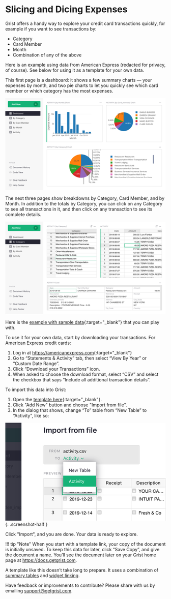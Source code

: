 # Slicing and Dicing Expenses

Grist offers a handy way to explore your credit card transactions quickly, for example if you want to see transactions by:

- Category
- Card Member
- Month
- Combination of any of the above

Here is an example using data from American Express (redacted for privacy, of course). See below for using it as a template for your own data.

This first page is a dashboard: it shows a few summary charts — your expenses by month, and two pie
charts to let you quickly see which card member or which category has the most expenses.

![Dashboard](../examples/images/2020-06-credit-card-dashboard.png)

The next three pages show breakdowns by Category, Card Member, and by Month. In addition to the
totals by Category, you can click on any Category to see all transactions in it, and then click on
any transaction to see its complete details.

![By Category](../examples/images/2020-06-credit-card-by-category.png)

Here is the
[example with sample data](https://templates.getgrist.com/2i9WoHs2oRzK/Credit-Card-Activity-Template-AmEx/){:target="\_blank"}
 that you can play with.

To use it for your own data, start by downloading your transactions. For American Express
credit cards:

1. Log in at <https://americanexpress.com>{:target="\_blank"}
2. Go to “Statements & Activity” tab, then select “View By Year” or “Custom Date Range”.
3. Click “Download your Transactions” icon.
4. When asked to choose the download format, select “CSV” and select the checkbox that
   says “Include all additional transaction details”.

To import this data into Grist:

1. Open the [template here](https://public.getgrist.com/mMbk6UEHoHYf/AmEx-Activity-Template/m/fork){:target="\_blank"}.
2. Click "Add New" button and choose "Import from file".
3. In the dialog that shows, change “To” table from “New Table” to “Activity”, like so:

<span class="screenshot-large">*![Import destination](images/2020-06-credit-card-import-destination.png)*</span>
{: .screenshot-half }

Click "Import", and you are done. Your data is ready to explore.

!!! tip "Note"
    When you start with a template link, your copy of the document is initially unsaved. To keep
    this data for later, click “Save Copy”, and give the document a name. You’ll see the document
    later on your Grist home page at <https://docs.getgrist.com>.

A template like this doesn’t take long to prepare. It uses a combination of
[summary tables](../summary-tables.md) and [widget linking](../linking-widgets.md).

Have feedback or improvements to contribute? Please share with us by emailing <support@getgrist.com>.

